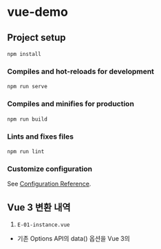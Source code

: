 # vue-demo

## Project setup
```
npm install
```

### Compiles and hot-reloads for development
```
npm run serve
```

### Compiles and minifies for production
```
npm run build
```

### Lints and fixes files
```
npm run lint
```

### Customize configuration
See [Configuration Reference](https://cli.vuejs.org/config/).

## Vue 3 변환 내역

1. `E-01-instance.vue`

- 기존 Options API의 data() 옵션을 Vue 3의 <script setup> 내 ref를 사용하도록 변환했습니다.

- name 옵션은 <script setup> 사용 시 파일명을 기반으로 자동 설정되므로 제거했습니다.

**스크린샷**
<img src="README_imgs/image1.png" width="520" alt="E-01 변환 화면" />

2. `E-02-reactive.vue`

- data 옵션을 ref로 변환했습니다.

- computed 옵션을 computed() 함수로 변환했습니다.

- mounted 라이프사이클 훅을 onMounted() 함수로 대체했습니다.

3. `E-03-binding.vue`

- data 옵션의 message를 ref로 변환했습니다.

- v-model은 ref와 직접 바인딩되도록 유지했습니다.

4. `E-04-directives.vue`

- data 옵션의 isVisible, items, count를 모두 ref로 변환했습니다.

- 템플릿의 디렉티브는 Vue 3에서도 동일하게 작동하므로 수정하지 않았습니다.

5. `ChildComponent.vue`

- props 옵션을 defineProps 매크로로 변환했습니다.

- $emit 사용을 위해 defineEmits 매크로를 선언하고, 템플릿에서 emit()을 사용하도록 수정했습니다.

- defineProps와 defineEmits가 no-undef ESLint 오류를 발생시키지 않도록 eslint-disable-next-line 주석을 추가했습니다.

6. `ParentComponent.vue (E05)`

- data 옵션을 ref로 변환했습니다.

- methods 옵션의 handleEvent 함수를 <script setup> 내의 일반 함수로 변환했습니다.

- components 옵션은 <script setup>에서 import된 컴포넌트가 자동으로 등록되므로 제거했습니다.

7. `ChildComponent1.vue`

- inject 옵션을 inject() 함수로 변환했습니다.

- components 옵션은 <script setup>에서 자동으로 등록되므로 제거했습니다.

8. `ChildComponent2.vue`

- inject 옵션을 inject() 함수로 변환했습니다.

9. `ParentComponent.vue (E06)`

- provide 옵션을 provide() 함수로 변환했습니다.

- name 옵션과 components 옵션은 <script setup>에서 불필요하므로 제거했습니다.

10. `E-07-Options-API.vue`

- props 옵션을 defineProps 매크로로 변환했습니다.

- data 옵션을 ref로 변환했습니다.

- computed 옵션을 computed() 함수로 변환했습니다.

- methods를 <script setup> 내의 일반 함수로 변환했습니다.

- watch 옵션을 watch() 함수로 변환했습니다.

- 모든 라이프사이클 훅(mounted, updated 등)을 Composition API 훅(onMounted, onUpdated 등)으로 대체했습니다.

- beforeCreate 및 created 훅의 console.log는 <script setup>의 최상위 레벨(setup 실행 시점)로 이동했습니다.

- defineProps가 no-undef ESLint 오류를 발생시키지 않도록 eslint-disable-next-line 주석을 추가했습니다.

11. `E-08-composition-api.vue`

- Vue 2의 setup() 함수 내부에 있던 로직을 Vue 3의 <script setup> 최상위 레벨로 이동했습니다.

- props 옵션을 defineProps 매크로로 변환하고 ESLint 주석을 추가했습니다.

- setup() 함수와 return 문을 제거했습니다.

12. `E-09-composition-API2.vue`

- 이 파일은 이미 Vue 3 <script setup> 문법을 사용하고 있었습니다.

- 불필요한 export default { name: ... } 스크립트 블록을 제거했습니다.

- defineProps는 컴파일러 매크로이므로 잘못 사용된 import { defineProps } from 'vue' 구문을 제거했습니다.

- defineProps에 eslint-disable-next-line no-undef 주석을 추가했습니다.

13. `E-10-ref.vue`

- Vue 2의 setup() 함수 로직을 <script setup>의 최상위 레벨로 이동했습니다.

- 불필요한 export default, name 옵션, return 문을 제거했습니다.

14. `E-11-reactive.vue`

- Vue 2의 setup() 함수 로직을 <script setup>의 최상위 레벨로 이동했습니다.

- 불필요한 export default, name 옵션, return 문을 제거했습니다.

15. `E-12-ref-component.vue`

- Vue 2의 setup() 함수 로직을 <script setup>의 최상위 레벨로 이동했습니다.

- 템플릿의 ref="inputField" 속성이 스크립트의 const inputField = ref(null)와 자동으로 연결됩니다.

- 불필요한 export default, name 옵션, return 문을 제거했습니다.